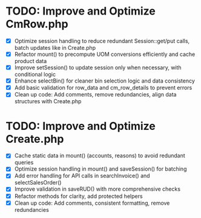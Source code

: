 # TODO: Improve and Optimize CmRow.php

-   [x] Optimize session handling to reduce redundant Session::get/put calls, batch updates like in Create.php
-   [x] Refactor mount() to precompute UOM conversions efficiently and cache product data
-   [x] Improve setSession() to update session only when necessary, with conditional logic
-   [x] Enhance selectBin() for cleaner bin selection logic and data consistency
-   [x] Add basic validation for row_data and cm_row_details to prevent errors
-   [x] Clean up code: Add comments, remove redundancies, align data structures with Create.php

# TODO: Improve and Optimize Create.php

-   [x] Cache static data in mount() (accounts, reasons) to avoid redundant queries
-   [x] Optimize session handling in mount() and saveSession() for batching
-   [x] Add error handling for API calls in searchInvoice() and selectSalesOrder()
-   [x] Improve validation in saveRUD() with more comprehensive checks
-   [x] Refactor methods for clarity, add protected helpers
-   [x] Clean up code: Add comments, consistent formatting, remove redundancies
